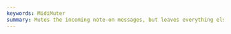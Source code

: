 ```yaml
---
keywords: MidiMuter
summary: Mutes the incoming note-on messages, but leaves everything else through.
---
```

